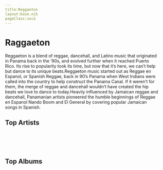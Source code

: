 ```yaml
---
title:Reggaeton
layout:base.njk
pageClass:soca
---
```

<h1 class="subgenre-title"> Raggaeton<!-- sub genre name--></h1>

<p class="summary"> Reggaeton is a blend of reggae, dancehall, and Latino music that originated in Panama back in the ’90s, and evolved further when it reached Puerto Rico. Its rise to popularity took its time, but now that it’s here, we can’t help but dance to its unique beats.Reggaeton music started out as Reggae en Espanol, or Spanish Reggae, back in 90’s Panama when West Indians were called into the country to help construct the Panama Canal. If it weren’t for them, the merge of reggae and dancehall wouldn’t have created the hip beats we love to dance to today.Heavily influenced by Jamaican reggae and dancehall, Panamanian artists pioneered the humble beginnings of Reggae en Espanol Nando Boom and El General by covering popular Jamaican songs in Spanish.
<!-- subgenre summary--></p>

<!-- top album and artist section-->

<section class="top">
<h2>Top Artists</h2>
<div class="artist">
<figure>
<img src="" alt="">
<figcaption></figcaption>
</img>
</figure>
<figure>
<img src="" alt="">
<figcaption></figcaption>
</img>
</figure>
<figure>
<img src="" alt="">
<figcaption></figcaption>
</img>
</figure>
<figure>
<img src="" alt="">
<figcaption></figcaption>
</img>
</figure>
<figure>
<img src="" alt="">
<figcaption></figcaption>
</img>
</figure>
</div>
</section>

<section class="top">
<h2>Top Albums</h2>
<div class="albums">
<figure>
<img src="" alt="">
<figcaption></figcaption>
</img>
</figure>
<figure>
<img src="" alt="">
<figcaption></figcaption>
</img>
</figure>
<figure>
<img src="" alt="">
<figcaption></figcaption>
</img>
</figure>
<figure>
<img src="" alt="">
<figcaption></figcaption>
</img>
</figure>
<figure>
<img src="" alt="">
<figcaption></figcaption>
</img>
</figure>
</div>
</section>

<!-- suggestion section, still figuring out how to format this using the bubble diagram from the wireframe-->